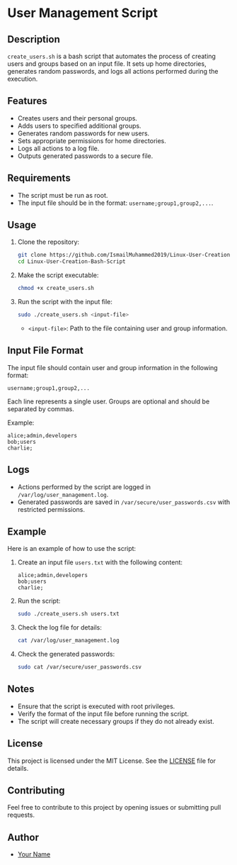 # User Management Script

## Description

`create_users.sh` is a bash script that automates the process of creating users and groups based on an input file. It sets up home directories, generates random passwords, and logs all actions performed during the execution.

## Features

- Creates users and their personal groups.
- Adds users to specified additional groups.
- Generates random passwords for new users.
- Sets appropriate permissions for home directories.
- Logs all actions to a log file.
- Outputs generated passwords to a secure file.

## Requirements

- The script must be run as root.
- The input file should be in the format: `username;group1,group2,...`.

## Usage

1. Clone the repository:
    ```sh
    git clone https://github.com/IsmailMuhammed2019/Linux-User-Creation-Bash-Script
    cd Linux-User-Creation-Bash-Script
    ```

2. Make the script executable:
    ```sh
    chmod +x create_users.sh
    ```

3. Run the script with the input file:
    ```sh
    sudo ./create_users.sh <input-file>
    ```

    - `<input-file>`: Path to the file containing user and group information.

## Input File Format

The input file should contain user and group information in the following format:
```
username;group1,group2,...
```
Each line represents a single user. Groups are optional and should be separated by commas.

Example:
```
alice;admin,developers
bob;users
charlie;
```

## Logs

- Actions performed by the script are logged in `/var/log/user_management.log`.
- Generated passwords are saved in `/var/secure/user_passwords.csv` with restricted permissions.

## Example

Here is an example of how to use the script:

1. Create an input file `users.txt` with the following content:
    ```
    alice;admin,developers
    bob;users
    charlie;
    ```

2. Run the script:
    ```sh
    sudo ./create_users.sh users.txt
    ```

3. Check the log file for details:
    ```sh
    cat /var/log/user_management.log
    ```

4. Check the generated passwords:
    ```sh
    sudo cat /var/secure/user_passwords.csv
    ```

## Notes

- Ensure that the script is executed with root privileges.
- Verify the format of the input file before running the script.
- The script will create necessary groups if they do not already exist.

## License

This project is licensed under the MIT License. See the [LICENSE](LICENSE) file for details.

## Contributing

Feel free to contribute to this project by opening issues or submitting pull requests.

## Author

- [Your Name](https://github.com/your-github-username)

```
